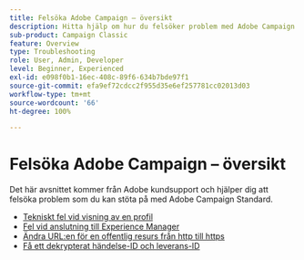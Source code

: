 ```yaml
---
title: Felsöka Adobe Campaign – översikt
description: Hitta hjälp om hur du felsöker problem med Adobe Campaign.
sub-product: Campaign Classic
feature: Overview
type: Troubleshooting
role: User, Admin, Developer
level: Beginner, Experienced
exl-id: e098f0b1-16ec-408c-89f6-634b7bde97f1
source-git-commit: efa9ef72cdcc2f955d35e6ef257781cc02013d03
workflow-type: tm+mt
source-wordcount: '66'
ht-degree: 100%

---
```


# Felsöka Adobe Campaign – översikt

Det här avsnittet kommer från Adobe kundsupport och hjälper dig att felsöka problem som du kan stöta på med Adobe Campaign Standard.

* [Tekniskt fel vid visning av en profil](/help/troubleshoot/technical-error-while-viewing-profile.md)
* [Fel vid anslutning till Experience Manager](/help/troubleshoot/error-aem-connection.md)
* [Ändra URL:en för en offentlig resurs från http till https](/help/troubleshoot/change-public-resource-url.md)
* [Få ett dekrypterat händelse-ID och leverans-ID](/help/troubleshoot/decrypted-eventid-and-deliveryid.md)

